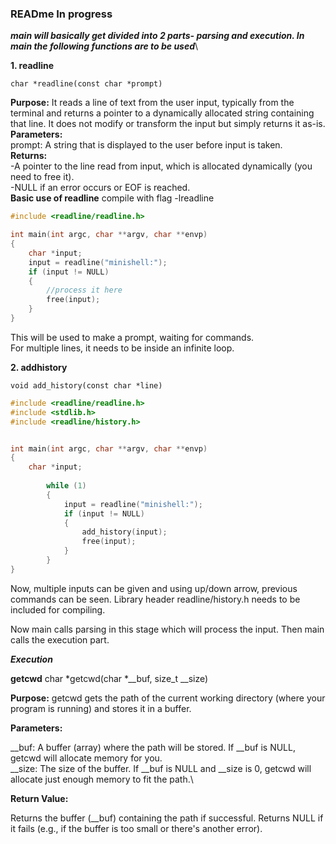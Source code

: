 
### READme In progress


***main will basically get divided into 2 parts- parsing and execution. In main the following functions are to be used***\

**1. readline**
```
char *readline(const char *prompt)
```
**Purpose:** It reads a line of text from the user input, typically from the terminal and returns a pointer to a dynamically allocated string containing that line. It does not modify or transform the input but simply returns it as-is.\
**Parameters:**\
prompt: A string that is displayed to the user before input is taken.\
**Returns:**\
-A pointer to the line read from input, which is allocated dynamically (you need to free it).\
-NULL if an error occurs or EOF is reached.\
**Basic use of readline**
compile with flag -lreadline
``` c
#include <readline/readline.h>

int main(int argc, char **argv, char **envp)
{
	char *input;
	input = readline("minishell:");
	if (input != NULL)
	{
		//process it here
		free(input);
	}
}
```
This will be used to make a prompt, waiting for commands.\
For multiple lines, it needs to be inside an infinite loop.

**2. addhistory**
```
void add_history(const char *line)
```
``` c
#include <readline/readline.h>
#include <stdlib.h>
#include <readline/history.h>


int main(int argc, char **argv, char **envp)
{
	char *input;
	
		while (1)
		{
			input = readline("minishell:");
			if (input != NULL)
			{
				add_history(input);
				free(input);
			}	
		}
}
```
Now, multiple inputs can be given and using up/down arrow, previous commands can be seen. Library header readline/history.h needs to be included for compiling.

Now main calls parsing in this stage which will process the input.
Then main calls the execution part.

***Execution***

**getcwd**
char *getcwd(char *__buf, size_t __size)

**Purpose:** getcwd gets the path of the current working directory (where your program is running) and stores it in a buffer.

**Parameters:**

__buf: A buffer (array) where the path will be stored. If __buf is NULL, getcwd will allocate memory for you.\
__size: The size of the buffer. If __buf is NULL and __size is 0, getcwd will allocate just enough memory to fit the path.\

**Return Value:**

Returns the buffer (__buf) containing the path if successful.
Returns NULL if it fails (e.g., if the buffer is too small or there's another error).
